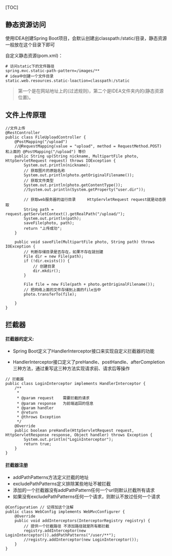 [TOC]



## 静态资源访问

使用IDEA创建Spring Boot项目，会默认创建出classpath:/static/目录，静态资源一般放在这个目录下即可



自定义静态资源(pom.xml)：

````
# 访问static下的文件路径
spring.mvc.static-path-pattern=/images/**
# idea中创建一个文件目录
static.web.resources.static-loaction=classpath:/static
````

> 第一个是在网站地址上的(过滤规则)，第二个是IDEA文件夹内的(静态资源位置)。



## 文件上传原理

```
//文件上传
@RestController
public class FileUploadController {
    @PostMapping("/upload")
    //@RequestMapping(value = "upload", method = RequestMethod.POST)   和上面的 @PostMapping("/upload") 等价
    public String up(String nickname, MultipartFile photo, HttpServletRequest request) throws IOException {
        System.out.println(nickname);
        // 获取图片的原始名称
        System.out.println(photo.getOriginalFilename());
        // 获取文件类型
        System.out.println(photo.getContentType());
        //System.out.println(System.getProperty("user.dir"));

        // 获取web服务器的运行目录     HttpServletRequest request就是动态获取
        String path = request.getServletContext().getRealPath("/upload/");
        System.out.println(path);
        saveFile(photo, path);
        return "上传成功";
    }

    public void saveFile(MultipartFile photo, String path) throws IOException {
        // 判断存储目录是否存在，如果不存在就创建
        File dir = new File(path);
        if (!dir.exists()) {
            // 创建目录
            dir.mkdir();
        }

        File file = new File(path + photo.getOriginalFilename());
        // 把网络上面的文件存储到上面的file当中
        photo.transferTo(file);

    }
}
```







## 拦截器

#### 拦截器的定义:

- Spring Boot定义了HandlerInterceptor接口来实现自定义拦截器的功能 

- HandlerInterceptor接口定义了preHandle、postHandle、afterCompletion 三种方法，通过重写这三种方法实现请求前、请求后等操作

```
// 拦截器
public class LoginInterceptor implements HandlerInterceptor {
    /**
     *
     * @param request    需要拦截的请求
     * @param response   为前端返回的信息
     * @param handler    
     * @return
     * @throws Exception
     */
    @Override
    public boolean preHandle(HttpServletRequest request, HttpServletResponse response, Object handler) throws Exception {
        System.out.println("LoginInterceptor");
        return true;
    }
}
```





#### 拦截器注册

- addPathPatterns方法定义拦截的地址
- excludePathPatterns定义排除某些地址不被拦截
- 添加的一个拦截器没有addPathPattern任何一个url则默认拦截所有请求
- 如果没有excludePathPatterns任何一个请求，则默认不放过任何一个请求

```
@Configuration // 记得加这个注解
public class WebConfig implements WebMvcConfigurer {
    @Override
    public void addInterceptors(InterceptorRegistry registry) {
        // 提供一个拦截路径 不添加路径就是所有都拦截
        registry.addInterceptor(new LoginInterceptor()).addPathPatterns("/user/**");
        //registry.addInterceptor(new LoginInterceptor());
    }
}
```


